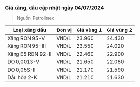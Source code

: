 
### Giá xăng, dầu cập nhật ngày 04/07/2024
> Nguồn: Petrolimex

| Loại xăng dầu     | Đơn vị | Giá vùng 1 | Giá vùng 2 |
|-------------------|--------|------------|------------|
| Xăng RON 95-V     | VND/L  |     23.960 |     24.430 |
| Xăng RON 95-III   | VND/L  |     23.550 |     24.020 |
| Xăng E5 RON 92-II | VND/L  |     22.460 |     22.900 |
| DO 0,001S-V       | VND/L  |     21.650 |     22.080 |
| DO 0,05S-II       | VND/L  |     21.170 |     21.590 |
| Dầu hỏa 2-K       | VND/L  |     21.210 |     21.630 |
